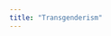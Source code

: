 ```yaml
---
title: "Transgenderism"
---
```


<!--
- what is it

- science of it
  - backup with studies and evidence stuff
  - add video I saw about it with the marker drawings

- different ways people transition

- legal stuff here in Ireland
  - gender recognition act
  - national gender service
    - online articles and posts about them
-->
